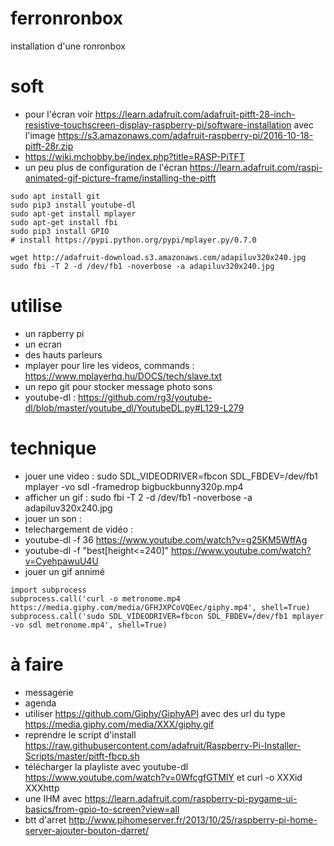 # ferronronbox

installation d'une ronronbox
# soft
 - pour l'écran voir https://learn.adafruit.com/adafruit-pitft-28-inch-resistive-touchscreen-display-raspberry-pi/software-installation avec l'image https://s3.amazonaws.com/adafruit-raspberry-pi/2016-10-18-pitft-28r.zip
 - https://wiki.mchobby.be/index.php?title=RASP-PiTFT
 - un peu plus de configuration de l'écran https://learn.adafruit.com/raspi-animated-gif-picture-frame/installing-the-pitft
```
sudo apt install git
sudo pip3 install youtube-dl
sudo apt-get install mplayer
sudo apt-get install fbi
sudo pip3 install GPIO
# install https://pypi.python.org/pypi/mplayer.py/0.7.0

wget http://adafruit-download.s3.amazonaws.com/adapiluv320x240.jpg
sudo fbi -T 2 -d /dev/fb1 -noverbose -a adapiluv320x240.jpg
```
# utilise
 - un rapberry pi
 - un ecran
 - des hauts parleurs
 - mplayer pour lire les videos, commands : https://www.mplayerhq.hu/DOCS/tech/slave.txt
 - un repo git pour stocker message photo sons
 - youtube-dl : https://github.com/rg3/youtube-dl/blob/master/youtube_dl/YoutubeDL.py#L129-L279

# technique
 - jouer une video : sudo SDL_VIDEODRIVER=fbcon SDL_FBDEV=/dev/fb1 mplayer -vo sdl -framedrop bigbuckbunny320p.mp4
 - afficher un gif : sudo fbi -T 2 -d /dev/fb1 -noverbose -a adapiluv320x240.jpg
 - jouer un son :
 - telechargement de vidéo : 
  - youtube-dl -f 36 https://www.youtube.com/watch?v=g25KM5WffAg
  - youtube-dl -f "best[height<=240]" https://www.youtube.com/watch?v=CyehpawuU4U
 - jouer un gif annimé
 ```
 import subprocess
subprocess.call('curl -o metronome.mp4 https://media.giphy.com/media/GFHJXPCoVQEec/giphy.mp4', shell=True)
subprocess.call('sudo SDL_VIDEODRIVER=fbcon SDL_FBDEV=/dev/fb1 mplayer -vo sdl metronome.mp4', shell=True)
```
# à faire
 - messagerie
 - agenda
 - utiliser https://github.com/Giphy/GiphyAPI avec des url du type https://media.giphy.com/media/XXX/giphy.gif
 - reprendre le script d'install https://raw.githubusercontent.com/adafruit/Raspberry-Pi-Installer-Scripts/master/pitft-fbcp.sh
 - télécharger la playliste avec youtube-dl https://www.youtube.com/watch?v=0WfcgfGTMlY et curl -o XXXid XXXhttp
 - une IHM avec https://learn.adafruit.com/raspberry-pi-pygame-ui-basics/from-gpio-to-screen?view=all
 - btt d'arret http://www.pihomeserver.fr/2013/10/25/raspberry-pi-home-server-ajouter-bouton-darret/

